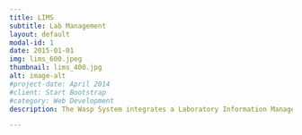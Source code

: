 ```yaml
---
title: LIMS 
subtitle: Lab Management
layout: default
modal-id: 1 
date: 2015-01-01
img: lims_600.jpeg 
thumbnail: lims_400.jpg
alt: image-alt
#project-date: April 2014
#client: Start Bootstrap
#category: Web Development
description: The Wasp System integrates a Laboratory Information Management System through all phases of the sequencing facility's workflow. Samples are entered by customers, recieved by the facility, and metadata is captured through all phases of library preparation and sequencing. 

---
```

